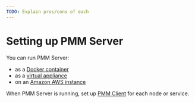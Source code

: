 ```yaml
---
TODO: Explain pros/cons of each
---
```


# Setting up PMM Server

You can run PMM Server:

- as a [Docker container](docker.md)
- as a [virtual appliance](virtual-appliance.md)
- on an [Amazon AWS instance](aws.md)

When PMM Server is running, set up [PMM Client](../client/index.md) for each node or service.
